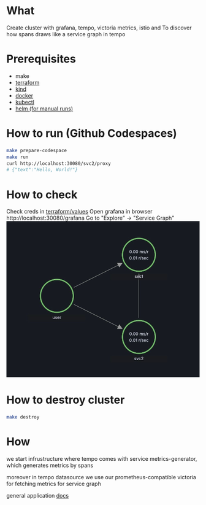 # What

Create cluster with grafana, tempo, victoria metrics, istio and
To discover how spans draws like a service graph in tempo

# Prerequisites
- make
- [terraform](https://learn.hashicorp.com/tutorials/terraform/install-cli)
- [kind](https://kind.sigs.k8s.io/docs/user/quick-start/)
- [docker](https://docs.docker.com/get-docker/)
- [kubectl](https://kubernetes.io/docs/tasks/tools/install-kubectl/)
- [helm (for manual runs)](https://helm.sh/docs/intro/install/)

# How to run (Github Codespaces)

```bash
make prepare-codespace
make run
curl http://localhost:30080/svc2/proxy
# {"text":"Hello, World!"}
```

# How to check

Check creds in [terraform/values](terraform/values)
Open grafana in browser http://localhost:30080/grafana
Go to "Explore" -> "Service Graph"
![result service graph](result.jpg)

# How to destroy cluster
```bash destroy
make destroy
```

# How

we start infrustructure where tempo comes with service metrics-generator, which generates metrics by spans

moreover in tempo datasource we use our prometheus-compatible victoria for fetching metrics for service graph

general application
[docs](https://grafana.com/docs/tempo/latest/metrics-generator/service_graphs/)

```

```
